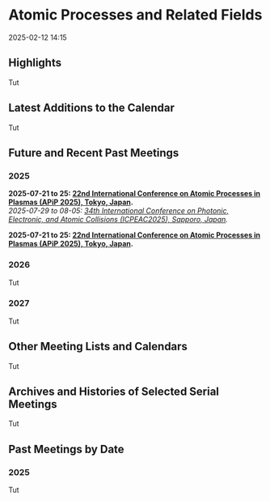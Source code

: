 <head>
  <link rel="stylesheet" href="assets/style.css">
</head>

# Atomic Processes and Related Fields

2025-02-12 14:15

## Highlights
Tut

## Latest Additions to the Calendar

Tut

## Future and Recent Past Meetings

### 2025
**2025-07-21 to 25: [22nd International Conference on Atomic Processes in Plasmas (APiP 2025), Tokyo, Japan](https://yebisu.ils.uec.ac.jp/apip2025/).**<br>
*2025-07-29 to 08-05: [34th International Conference on Photonic, Electronic, and Atomic Collisions (ICPEAC2025), Sapporo, Japan](https://icpeac2025.jp).*

**2025-07-21 to 25: [22nd International Conference on Atomic Processes in Plasmas (APiP 2025), Tokyo, Japan](https://yebisu.ils.uec.ac.jp/apip2025/).**

### 2026
Tut

### 2027
Tut

## Other Meeting Lists and Calendars
Tut

## Archives and Histories of Selected Serial Meetings
Tut

## Past Meetings by Date

### 2025
Tut
